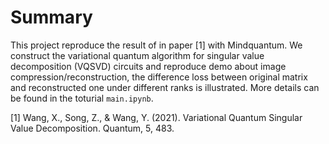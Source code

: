# Summary

This project reproduce the result of in paper [1] with Mindquantum. We construct the variational quantum algorithm for singular value decomposition (VQSVD) circuits and reproduce demo about image compression/reconstruction, the difference loss between original matrix and reconstructed one under different ranks is illustrated. More details can be found in the toturial `main.ipynb`.

[1] Wang, X., Song, Z., & Wang, Y. (2021). Variational Quantum Singular Value Decomposition. Quantum, 5, 483.
